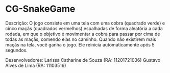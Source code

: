# CG-SnakeGame



Descrição: O jogo consiste em uma tela com uma cobra (quadrado verde) e cinco maçãs (quadrados vermelhos) espalhadas de forma aleatória a cada rodada, 
em que o objetivo é movimentar a cobra para passar por cima de todas as maçãs, comendo elas no caminho. Quando não existirem mais maçãs na tela, você ganha o jogo. 
Ele reinicia automaticamente após 5 segundos.

Desenvolvedores:
Larissa Catharine de Souza (RA: 11201721036)
Gustavo Alves de Lima (RA: 11103516)
